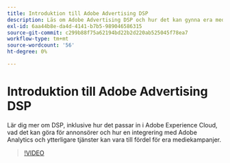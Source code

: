 ```yaml
---
title: Introduktion till Adobe Advertising DSP
description: Läs om Adobe Advertising DSP och hur det kan gynna era mediekampanjer.
exl-id: 6aa44b8e-da4d-4141-b7b5-989046586315
source-git-commit: c299b88f75a62194bd22b2d220ab525045f78ea7
workflow-type: tm+mt
source-wordcount: '56'
ht-degree: 0%

---
```


# Introduktion till Adobe Advertising DSP

Lär dig mer om DSP, inklusive hur det passar in i Adobe Experience Cloud, vad det kan göra för annonsörer och hur en integrering med Adobe Analytics och ytterligare tjänster kan vara till fördel för era mediekampanjer.

>[!VIDEO](https://video.tv.adobe.com/v/339200)
